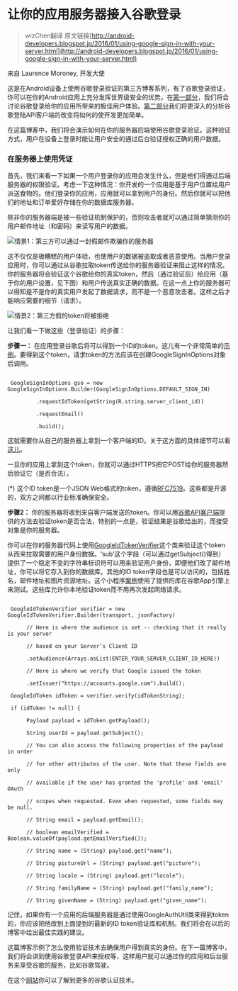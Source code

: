 # 让你的应用服务器接入谷歌登录

> wizChen翻译 原文链接[http://android-developers.blogspot.jp/2016/01/using-google-sign-in-with-your-server.html](http://android-developers.blogspot.jp/2016/01/using-google-sign-in-with-your-server.html)



来自 Laurence Moroney, 开发大使



这是在Android设备上使用谷歌登录验证的第三方博客系列，有了谷歌登录验证，你可以在你的Android应用上充分发挥世界级安全的优势。在[第一部分](http://android-developers.blogspot.com/2015/11/improvements-to-sign-in-with-google.html)，我们将会讨论谷歌登录给你的应用所带来的极佳用户体验。[第二部分](http://android-developers.blogspot.com/2015/12/api-updates-for-sign-in-with-google.html)我们将更深入的分析谷歌登陆API客户端的改变将如何的使开发更加简单。



在这篇博客中，我们将会演示如何在你的服务器后端使用谷歌登录验证。这种验证方式，用户在设备上登录时能让用户安全的通过后台验证授权正确的用户数据。



### 在服务器上使用凭证



首先，我们来看一下如果一个用户登录你的应用会发生什么，但是他们得通过后端服务器的权限验证。考虑一下这种情况：你开发的一个应用是基于用户位置给用户派送食物的。他们登录你的应用，应用就可以拿到用户的身份。然后你就可以把他们的地址和订单爱好存储在你的数据库服务器。



除非你的服务器端是被一些验证机制保护的，否则攻击者就可以通过简单猜测你的用户邮件地址（和密码）来读写用户的数据。



![情景1：第三方可以通过一封假邮件欺骗你的服务器](http://3.bp.blogspot.com/-lQZJjntOEGM/Vpfdl7rh32I/AAAAAAAACfE/-aDkDz0s_sA/s640/image00.png)



这不仅仅是极糟糕的用户体验，也使用户的数据被盗取或者恶意使用。当用户登录应用时，你可以通过从谷歌拉取token传送给你的服务器验证来阻止这样的情况。你的服务器将会验证这个谷歌给你的真实token，然后（通过验证后）给应用（基于你的用户设置，见下图）和用户传送真实正确的数据。在这一点上你的服务器可以得知是不是你的真实用户发起了数据请求，而不是一个恶意攻击者。这样之后才能响应需要的细节（请求）。



![情景2：第三方假的token将被拒绝](http://1.bp.blogspot.com/-QURiFFrHAC4/VpffFrjHD0I/AAAAAAAACfQ/1AzRGwcFYgU/s640/image01.png)



让我们看一下做这些（登录验证）的步骤：



**步骤一：** 在应用登录谷歌后将可以得到一个ID的token。这儿有一个非常简单的[示例](https://github.com/lmoroney/google-services/tree/master/android/signin)。要得到这个token，请求token的方法应该在创建GoogleSignInOptions对象后调用。



```

 GoogleSignInOptions gso = new GoogleSignInOptions.Builder(GoogleSignInOptions.DEFAULT_SIGN_IN)  

         .requestIdToken(getString(R.string.server_client_id))  

         .requestEmail()  

         .build();  

```



这就需要你从自己的服务器上拿到一个客户端的ID。关于这方面的具体细节可以看[这儿](https://developers.google.com/identity/sign-in/android/start?utm_campaign=android_discussion_googlesignin_011415&utm_source=anddev&utm_medium=blog)。



一旦你的应用上拿到这个token，你就可以通过HTTPS把它POST给你的服务器然后验证它（是否合法）。



(*) 这个ID token是一个JSON Web格式的token，遵循[RFC7519](https://tools.ietf.org/html/rfc7519)。这些都是开源的，双方之间都以行业标准确保安全。



**步骤2：** 你的服务器将收到来自客户端发送的token。你可以用[谷歌API客户端](https://developers.google.com/identity/sign-in/android/backend-auth?utm_campaign=android_discussion_googlesignin_011415&utm_source=anddev&utm_medium=blog#using-a-google-api-client-library)提供的方法去验证token是否合法，特别的一点是，验证结果是谷歌给出的，而接受对象是你的服务器。



你可以在你的服务器代码上使用[GoogleIdTokenVerifier](https://developers.google.com/api-client-library/java/google-api-java-client/reference/1.19.1/com/google/api/client/googleapis/auth/oauth2/GoogleIdTokenVerifier?utm_campaign=android_discussion_googlesignin_011415&utm_source=anddev&utm_medium=blog)这个类来验证这个token从而来拉取需要的用户身份数据。‘sub’这个字段（可以通过getSubject()得到）提供了一个稳定不变的字符串标识符可以用来验证用户身份，即便他们改了邮件地址，你可以将它存入到你的数据库。其他的ID token字段也是可以访问的，包括姓名，邮件地址和图片资源地址。这个小程序[案例](https://raw.githubusercontent.com/lmoroney/serverauth/master/LmauthtestServlet.java)使用了提供的库在谷歌App引擎上来测试。这些库允许你本地验证token而不用再次发起网络请求。



```

 GoogleIdTokenVerifier verifier = new GoogleIdTokenVerifier.Builder(transport, jsonFactory)  

      // Here is where the audience is set -- checking that it really is your server  

      // based on your Server’s Client ID  

      .setAudience(Arrays.asList(ENTER_YOUR_SERVER_CLIENT_ID_HERE))  

      // Here is where we verify that Google issued the token  

      .setIssuer("https://accounts.google.com").build();  

 GoogleIdToken idToken = verifier.verify(idTokenString);  

 if (idToken != null) {  

      Payload payload = idToken.getPayload();  

      String userId = payload.getSubject();   

      // You can also access the following properties of the payload in order  

      // for other attributes of the user. Note that these fields are only  

      // available if the user has granted the 'profile' and 'email' OAuth  

      // scopes when requested. Even when requested, some fields may be null.  

      // String email = payload.getEmail();  

      // boolean emailVerified = Boolean.valueOf(payload.getEmailVerified());  

      // String name = (String) payload.get("name");  

      // String pictureUrl = (String) payload.get("picture");  

      // String locale = (String) payload.get("locale");  

      // String familyName = (String) payload.get("family_name");  

      // String givenName = (String) payload.get("given_name");  

```



记住，如果你有一个应用的后端服务器是通过使用GoogleAuthUtil类来得到token的，你应该把他改到上面提到的最新的ID token验证库和机制。我们将会在以后的博客中给出最佳实践的建议。



这篇博客示例了怎么使用验证技术去确保用户得到真实的身份。在下一篇博客中，我们将会讲到使用谷歌登录API来授权等，这样用户就可以通过你的应用和后台服务来享受谷歌的服务，比如谷歌驾驶。



在这个[网站](https://developers.google.com/identity/)你可以了解到更多的谷歌认证技术。
